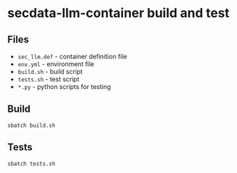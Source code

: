 # secdata-llm-container build and test

## Files
- `sec_llm.def` - container definition file
- `env.yml` - environment file
- `build.sh` - build script
- `tests.sh` - test script
- `*.py` - python scripts for testing

## Build
```
sbatch build.sh
```
## Tests
```
sbatch tests.sh
```
